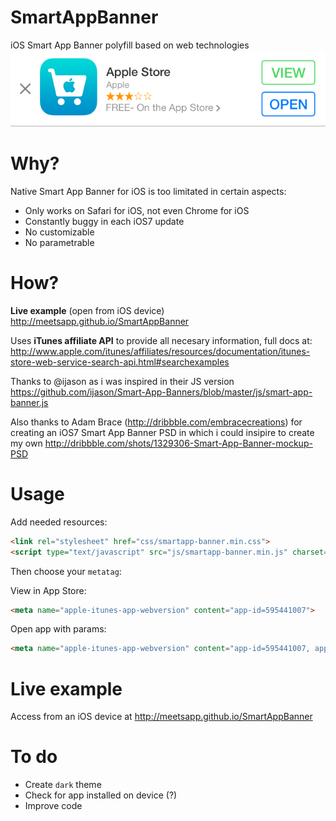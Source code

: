 SmartAppBanner
==============

iOS Smart App Banner polyfill based on web technologies
![Alt text](/example.png "Smart App Banner")

Why?
==============
Native Smart App Banner for iOS is too limitated in certain aspects:
 * Only works on Safari for iOS, not even Chrome for iOS
 * Constantly buggy in each iOS7 update
 * No customizable
 * No parametrable

How?
==============
**Live example** (open from iOS device) http://meetsapp.github.io/SmartAppBanner

Uses **iTunes affiliate API** to provide all necesary information, full docs at:
http://www.apple.com/itunes/affiliates/resources/documentation/itunes-store-web-service-search-api.html#searchexamples

Thanks to @ijason as i was inspired in their JS version
https://github.com/ijason/Smart-App-Banners/blob/master/js/smart-app-banner.js

Also thanks to Adam Brace (http://dribbble.com/embracecreations) for creating an iOS7 Smart App Banner PSD in which i could insipire to create my own
http://dribbble.com/shots/1329306-Smart-App-Banner-mockup-PSD

Usage
==============
Add needed resources:
```html
<link rel="stylesheet" href="css/smartapp-banner.min.css">
<script type="text/javascript" src="js/smartapp-banner.min.js" charset="utf-8" async defer></script>
```
Then choose your `metatag`:

View in App Store:
```html
<meta name="apple-itunes-app-webversion" content="app-id=595441007">
```
Open app with params:
```html
<meta name="apple-itunes-app-webversion" content="app-id=595441007, app-argument=yourapp://yourparams">
```

Live example
==============
Access from an iOS device at http://meetsapp.github.io/SmartAppBanner

To do
==============
* Create `dark` theme
* Check for app installed on device (?)
* Improve code
